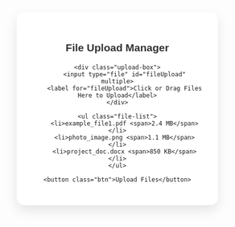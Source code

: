 <!DOCTYPE html>
<html lang="en">
<head>
<meta charset="UTF-8">
<meta name="viewport" content="width=device-width, initial-scale=1.0">
<title>File Upload Manager</title>
<style>
    * {
        margin: 0;
        padding: 0;
        box-sizing: border-box;
        font-family: "Poppins", sans-serif;
    }

    body {
        background: linear-gradient(135deg, #667eea, #764ba2);
        height: 100vh;
        display: flex;
        align-items: center;
        justify-content: center;
    }

    .upload-container {
        background: #fff;
        padding: 30px;
        border-radius: 15px;
        width: 400px;
        box-shadow: 0 10px 25px rgba(0,0,0,0.1);
        text-align: center;
    }

    h2 {
        color: #333;
        margin-bottom: 20px;
    }

    .upload-box {
        border: 2px dashed #667eea;
        border-radius: 10px;
        padding: 30px;
        cursor: pointer;
        transition: all 0.3s ease;
    }

    .upload-box:hover {
        background-color: #f8f8ff;
        border-color: #764ba2;
    }

    .upload-box input[type="file"] {
        display: none;
    }

    .upload-box label {
        display: block;
        color: #555;
        font-weight: 500;
    }

    .file-list {
        margin-top: 20px;
        text-align: left;
        max-height: 150px;
        overflow-y: auto;
        border-top: 1px solid #eee;
        padding-top: 10px;
    }

    .file-list li {
        padding: 8px 10px;
        background: #f9f9f9;
        border-radius: 5px;
        margin-bottom: 8px;
        font-size: 14px;
        color: #333;
        display: flex;
        align-items: center;
        justify-content: space-between;
    }

    .file-list li span {
        color: #999;
        font-size: 12px;
    }

    .btn {
        margin-top: 20px;
        background: #667eea;
        color: #fff;
        padding: 10px 20px;
        border: none;
        border-radius: 8px;
        cursor: pointer;
        transition: 0.3s;
    }

    .btn:hover {
        background: #764ba2;
    }
</style>
</head>
<body>

<div class="upload-container">
    <h2>File Upload Manager</h2>

    <div class="upload-box">
        <input type="file" id="fileUpload" multiple>
        <label for="fileUpload">Click or Drag Files Here to Upload</label>
    </div>

    <ul class="file-list">
        <li>example_file1.pdf <span>2.4 MB</span></li>
        <li>photo_image.png <span>1.1 MB</span></li>
        <li>project_doc.docx <span>850 KB</span></li>
    </ul>

    <button class="btn">Upload Files</button>
</div>

</body>
</html>
